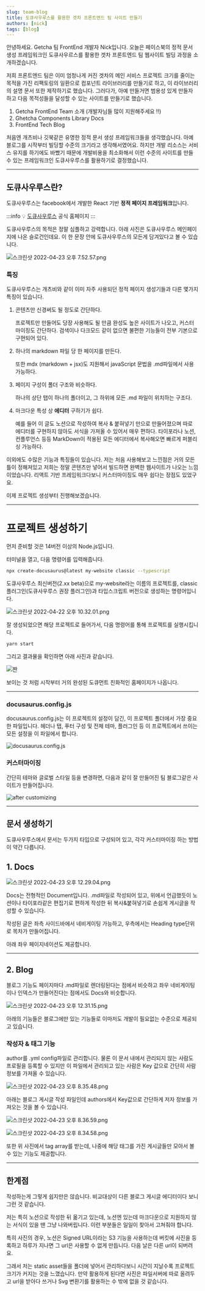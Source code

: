 ```yaml
---
slug: team-blog
title: 도큐사우루스를 활용한 겟차 프론트엔드 팀 사이트 만들기
authors: [nick]
tags: [blog]
---
```


안녕하세요. Getcha 팀 FrontEnd 개발자 Nick입니다. 오늘은 페이스북의 정적 문서 생성 프레임워크인 도큐사우르스를 활용한 겟차 프론트엔드 팀 웹사이트 빌딩 과정을 소개하겠습니다.

저희 프론트엔드 팀은 이미 엄청나게 커진 겟차의 메인 서비스 프로젝트 크기를 줄이는 목적을 가진 리팩토링의 일환으로 컴포넌트 라이브러리를 만들기로 하고, 이 라이브러리의 설명 문서 또한 제작하기로 했습니다. 그러다가, 아예 만들거면 범용성 있게 만들자 하고 다음 목적성들을 달성할 수 있는 사이트를 만들기로 했습니다.

1. Getcha FrontEnd Team 소개 (개발자님들 많이 지원해주세요 !!)
2. Ghetcha Components Library Docs
3. FrontEnd Tech Blog

처음엔 개츠비나 깃북같은 유명한 정적 문서 생성 프레임워크들을 생각했습니다. 아예 블로그를 시작부터 빌딩할 수준의 크기라고 생각해서였어요. 하지만 개발 리소스는 서비스 유지를 하기에도 바빴기 때문에 개발비용을 최소화해서 이런 수준의 사이트를 만들 수 있는 프레임워크인 도큐사우루스를 활용하기로 결정했습니다.

---

## 도큐사우루스란?

도큐사우루스는 facebook에서 개발한 React 기반 **정적 페이지 프레임워크**입니다.

:::info
💡 [도큐사우루스](https://docusaurus.io/ko/) 공식 홈페이지
:::

도큐사우루스의 목적은 정말 심플하고 강력합니다. 아래 사진은 도큐사우루스 메인페이지에 나온 슬로건인데요. 이 한 문장 안에 도큐사우루스의 모든게 담겨있다고 볼 수 있습니다.

![스크린샷 2022-04-23 오후 7.52.57.png](./docusaurus-slog.png)

### 특징

도큐사우루스는 개츠비와 같이 이미 자주 사용되던 정적 페이지 생성기들과 다른 몇가지 특징이 있습니다.

1. 콘텐츠만 신경써도 될 정도로 간단하다.

   프로젝트만 만들어도 당장 사용해도 될 만큼 완성도 높은 사이트가 나오고, 커스터마이징도 간단하다.
   검색이나 다크모드 같이 없으면 불편한 기능들이 전부 기본으로 구현되어 있다.

2. 하나의 markdown 파일 당 한 페이지를 만든다.

   또한 mdx (markdown + jsx)도 지원해서 javaScript 문법을 .md파일에서 사용 가능하다.

3. 페이지 구성이 폴더 구조와 비슷하다.

   하나의 상단 탭이 하나의 폴더이고, 그 하위에 모든 .md 파일이 위치하는 구조다.

4. 마크다운 특성 상 **에디터** 구하기가 쉽다.

   예를 들어 이 글도 노션으로 작성하여 복사 & 붙혀넣기 만으로 만들어졌으며 따로 에디터를 구현하지 않아도 서식을 가져올 수 있어서 매우 편하다. 타이포라나 노션, 컨플루언스 등등 MarkDown이 적용된 모든 에디터에서 복사해오면 빠르게 퍼블리싱 가능하다.

이외에도 수많은 기능과 특징들이 있습니다. 저는 처음 사용해보고 느낀점은 거의 모든 틀이 정해져있고 저희는 정말 콘텐츠만 넣어서 빌드하면 완벽한 웹사이트가 나오는 느낌이었습니다. 리액트 기반 프레임워크다보니 커스터마이징도 매우 쉽다는 장점도 있었구요.

이제 프로젝트 생성부터 진행해보겠습니다.

---

# 프로젝트 생성하기

먼저 준비할 것은 14버전 이상의 Node.js입니다.

터미널을 열고, 다음 명령어를 입력해줍니다.

```bash
npx create-docusaurus@latest my-website classic --typescript
```

도큐사우루스 최신버전(2.xx beta)으로 my-website라는 이름의 프로젝트를, classic 플러그인(도큐사우루스 권장 플러그인)과 타입스크립트 버전으로 생성하는 명령어입니다.

![스크린샷 2022-04-22 오후 10.32.01.png](./create-docusaurus.png)

잘 생성되었으면 해당 프로젝트로 들어가서, 다음 명령어를 통해 프로젝트를 실행시킵니다.

```bash
yarn start
```

그리고 결과물을 확인하면 아래 사진과 같습니다.

![짠](./docusaurus-done.png)

보이는 것 처럼 시작부터 거의 완성된 도큐먼트 친화적인 홈페이지가 나옵니다.

---

### docusaurus.config.js

docusaurus.config.js는 이 프로젝트의 설정이 담긴, 이 프로젝트 폴더에서 가장 중요한 파일입니다. 헤더나 탭, 푸터 구성 및 전체 테마, 플러그인 등 이 프로젝트에서 쓰이는 모든 설정을 이 파일에서 합니다.

![docusaurus.config.js](./config.png)

### 커스터마이징

간단히 테마와 글로벌 스타일 등을 변경하면, 다음과 같이 잘 만들어진 팀 블로그같은 사이트가 만들어집니다.

![after customizing](./after-custom.png)

---

## 문서 생성하기

도큐사우루스에서 문서는 두가지 타입으로 구성되어 있고, 각각 커스터마이징 하는 방법이 약간 다릅니다.

## 1. Docs

![스크린샷 2022-04-23 오후 12.29.04.png](./docs.png)

Docs는 전형적인 Document입니다. .md파일로 작성되어 있고, 위에서 언급했듯이 노션이나 타이포라같은 편집기로 편하게 작성한 뒤 복사&붙혀넣기로 손쉽게 게시글을 작성할 수 있습니다.

작성된 글은 좌측 사이드바에서 네비게이팅 가능하고, 우측에서는 Heading type단위로 목차가 만들어집니다.

아래 좌우 페이지네이션도 제공합니다.

---

## 2. Blog

블로그 기능도 페이지마다 .md파일로 렌더링된다는 점에서 비슷하고 좌우 네비게이팅이나 인덱스가 만들어진다는 점에서도 Docs와 비슷합니다.

![스크린샷 2022-04-23 오후 12.31.15.png](./blog.png)

아래의 기능들은 블로그에만 있는 기능들로 이마저도 개발이 필요없는 수준으로 제공되고 있습니다.

### 작성자 & 태그 기능

author를 .yml config파일로 관리합니다. 물론 이 문서 내에서 관리되지 않는 사람도 프로필을 등록할 수 있지만 이 파일에서 관리되고 있는 사람은 Key 값으로 간단히 사람 정보를 가져올 수 있습니다.

![스크린샷 2022-04-23 오후 8.35.48.png](./authors.png)

아래는 블로그 게시글 작성 파일인데 authors에서 Key값으로 간단하게 저자 정보를 가져오는 것을 볼 수 있습니다.

![스크린샷 2022-04-23 오후 8.36.59.png](./createTag.png)

![스크린샷 2022-04-23 오후 8.34.58.png](./author-component.png)

또한 위 사진에서 tag array를 받는데, 나중에 해당 태그를 가진 게시글들만 모아서 볼 수 있는 기능도 제공합니다.

---

## 한계점

작성하는게 그렇게 쉽지만은 않습니다. 비교대상이 다른 블로그 게시글 에디터이다 보니 그런 것 같습니다.

저는 특히 노션으로 작성한 뒤 옮기고 있는데, 노션엔 있는데 마크다운으로 지원하지 않는 서식이 있을 땐 그냥 나와버립니다. 이런 부분들은 일일이 찾아서 고쳐줘야 합니다.

특히 사진의 경우, 노션은 Signed URL이라는 S3 기능을 사용하는데 버킷에 사진을 등록하고 하루가 지나면 그 url은 사용할 수 없게 만듭니다. 다음 날은 다른 url이 되버려요.

그래서 저는 static asset들을 폴더에 넣어서 관리하다보니 시간이 지날수록 프로젝트 크기가 커지는 것을 느꼈습니다. 만약 활용하게 된다면 사진은 파일서버에 따로 올려두고 url을 받아다 쓰거나 Svg 변환기를 활용하는 수 밖에 없을 것 같습니다.
